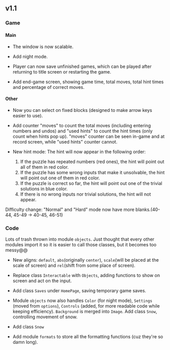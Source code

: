 ## v1.1
### Game
#### Main
 - The window is now scalable.

 - Add night mode.

 - Player can now save unfinished games, which can be played after returning to title screen or restarting the game.

 - Add end-game screen, showing game time, total moves, total hint times and percentage of correct moves.

#### Other
 - Now you can select on fixed blocks (designed to make arrow keys easier to use).

 - Add counter "moves" to count the total moves (including entering numbers and undos) and "used hints" to count the hint times (only count when hints pop up). "moves" counter can be seen in-game and at record screen, while "used hints" counter cannot.

 - New hint mode: The hint will now appear in the following order:
   1. If the puzzle has repeated numbers (red ones), the hint will point out all of them in red color.
   2. If the puzzle has some wrong inputs that make it unsolvable, the hint will point out one of them in red color.
   3. If the puzzle is correct so far, the hint will point out one of the trivial solutions in blue color.
   4. If there is no wrong inputs nor trivial solutions, the hint will not appear.

Difficulty change: "Normal" and "Hard" mode now have more blanks.(40-44, 45-49 -> 40-45, 46-51)

### Code
Lots of trash thrown into module ```objects```. Just thought that every other modules import it so it is easier to call those classes, but it becomes too messy@@

 - New aligns: ```default```, ```abs```(originally ```center```), ```scale```(will be placed at the scale of screen) and ```rel```(shift from some place of screen).

 - Replace class ```Interactable``` with ```Objects```, adding functions to show on screen and act on the input.

 - Add class ```Saves``` under ```HomePage```, saving temporary game saves.

 - Module ```objects``` now also handles ```Color``` (for night mode), ```Settings``` (moved from ```options```), ```Controls``` (added, for more readable code while keeping efficiency). ```Background``` is merged into ```Image```. Add class ```Snow```, controlling movement of snow.

 - Add class ```Snow``` 

 - Add module ```formats``` to store all the formatting functions (cuz they're so damn long).
